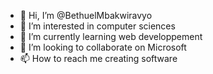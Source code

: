 - 👋 Hi, I’m @BethuelMbakwiravyo
- 👀 I’m interested in computer sciences
- 🌱 I’m currently learning web developpement
- 💞️ I’m looking to collaborate on Microsoft
- 📫 How to reach me creating software

<!---
BethuelMbakwiravyo/BethuelMbakwiravyo is a infomatic ingeneer special ✨ repository because its `README.md` (this file) appears on your GitHub profile.
You can click the Preview link to take a look at your changes.
--->
